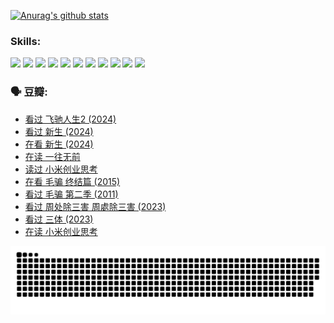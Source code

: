 
[![Anurag's github stats](https://github-readme-stats.vercel.app/api?username=w940853815)](https://github.com/anuraghazra/github-readme-stats)

### Skills:

<code><img height="32" src="https://cdn.jsdelivr.net/npm/simple-icons@v5/icons/python.svg"></code>
<code><img height="32" src="https://cdn.jsdelivr.net/npm/simple-icons@v5/icons/javascript.svg"></code>
<code><img height="32" src="https://cdn.jsdelivr.net/npm/simple-icons@v5/icons/django.svg"></code>
<code><img height="32" src="https://cdn.jsdelivr.net/npm/simple-icons@v5/icons/flask.svg"></code>
<code><img height="32" src="https://cdn.jsdelivr.net/npm/simple-icons@v5/icons/vuetify.svg"></code>
<code><img height="32" src="https://cdn.jsdelivr.net/npm/simple-icons@v5/icons/git.svg"></code>
<code><img height="32" src="https://cdn.jsdelivr.net/npm/simple-icons@v5/icons/docker.svg"></code>
<code><img height="32" src="https://cdn.jsdelivr.net/npm/simple-icons@v5/icons/postgresql.svg"></code>
<code><img height="32" src="https://cdn.jsdelivr.net/npm/simple-icons@v5/icons/elasticsearch.svg"></code>
<code><img height="32" src="https://cdn.jsdelivr.net/npm/simple-icons@v5/icons/macos.svg"></code>
<code><img height="32" src="https://cdn.jsdelivr.net/npm/simple-icons@v5/icons/linux.svg"></code>

### 🗣 豆瓣:

<!-- DOUBAN-ACTIVITIES:START -->
- [看过 飞驰人生2‎ (2024)](https://www.douban.com/people/136069238/status/4616048805/?_i=16394712)
- [看过 新生‎ (2024)](https://www.douban.com/people/136069238/status/4612373431/?_i=16394712)
- [在看 新生‎ (2024)](https://www.douban.com/people/136069238/status/4607441062/?_i=16394712)
- [在读 一往无前](https://www.douban.com/people/136069238/status/4590507310/?_i=16394712)
- [读过 小米创业思考](https://www.douban.com/people/136069238/status/4590506983/?_i=16394712)
- [在看 毛骗 终结篇‎ (2015)](https://www.douban.com/people/136069238/status/4581971924/?_i=16394712)
- [看过 毛骗 第二季‎ (2011)](https://www.douban.com/people/136069238/status/4581971810/?_i=16394712)
- [看过 周处除三害 周處除三害‎ (2023)](https://www.douban.com/people/136069238/status/4575646701/?_i=16394712)
- [看过 三体‎ (2023)](https://www.douban.com/people/136069238/status/4574263039/?_i=16394712)
- [在读 小米创业思考](https://www.douban.com/people/136069238/status/4572047905/?_i=16394713)
<!-- DOUBAN-ACTIVITIES:END -->


![Snake animation](https://raw.githubusercontent.com/w940853815/w940853815/output/github-contribution-grid-snake.svg)

<!--
**w940853815/w940853815** is a ✨ _special_ ✨ repository because its `README.md` (this file) appears on your GitHub profile.

Here are some ideas to get you started:

- 🔭 I’m currently working on ...
- 🌱 I’m currently learning ...
- 👯 I’m looking to collaborate on ...
- 🤔 I’m looking for help with ...
- 💬 Ask me about ...
- 📫 How to reach me: ...
- 😄 Pronouns: ...
- ⚡ Fun fact: ...
-->
